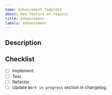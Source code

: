 ```yaml
---
name: Enhancement Template
about: New feature or request
title: Enhancement
labels: enhancement
---
```


## Description

## Checklist

- [ ] Implement.
- [ ] Test.
- [ ] Refactor.
- [ ] Update `Work in progress` section in changelog.
